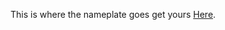 This is where the nameplate goes  get yours [Here](https://postfully.app/tools/reddit-post-template/).
